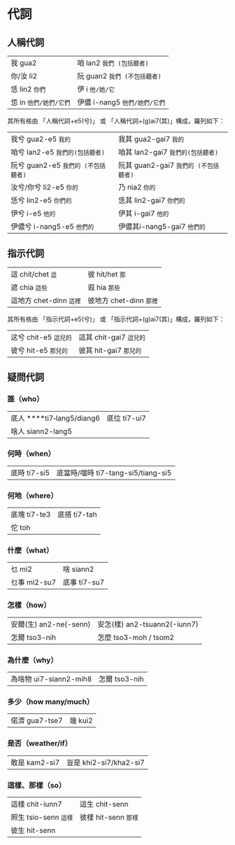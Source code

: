 # 代詞

## 人稱代詞

|  |  |
| :--- | :--- |
| 我 gua2 | 咱 lan2 `我們 (包括聽者)` |
| 你/汝 li2 | 阮 guan2 `我們 (不包括聽者)` |
| 恁 lin2 `你們` | 伊 i `他/她/它` |
| 怹 in `他們/她們/它們` | 伊儂 i-nang5 `他們/她們/它們` |

其所有格由 「人稱代詞+e5\(兮\)」 或 「人稱代詞+\(g\)ai7\(其\)」構成，羅列如下：

|  |  |
| :--- | :--- |
| 我兮 gua2-e5 `我的` | 我其 gua2-gai7 `我的` |
| 咱兮 lan2-e5 `我們的(包括聽者)` | 咱其 lan2-gai7 `我們的(包括聽者)` |
| 阮兮 guan2-e5  `我們的 (不包括聽者)` | 阮其 guan2-gai7 `我們的 (不包括聽者)` |
| 汝兮/你兮 li2-e5 `你的` | 乃 nia2 `你的` |
| 恁兮 lin2-e5 `你們的` | 恁其 lin2-gai7 `你們的` |
| 伊兮 i-e5 `他的` | 伊其 i-gai7 `他的` |
| 伊儂兮 i-nang5-e5 `他們的` | 伊儂其i-nang5-gai7 `他們的` |

## 指示代詞

|  |  |
| :--- | :--- |
| 這 chit/chet `這` | 彼 hit/het `那` |
| 遮 chia `這些` | 遐 hia `那些` |
| 這地方 chet-dinn `這裡` | 彼地方 chet-dinn `那裡` |

其所有格由 「指示代詞+e5\(兮\)」 或 「指示代詞+\(g\)ai7\(其\)」構成，羅列如下：

|  |  |
| :--- | :--- |
| 这兮 chit-e5 `這兒的` | 這其 chit-gai7 `這兒的` |
| 彼兮 hit-e5 `那兒的` | 彼其 hit-gai7 `那兒的` |

## **疑問代詞**

### **誰（who）**

|  |  |
| :--- | :--- |
| 底人 ****ti7‑lang5/diang6 | 底位 ti7-ui7 |
| 啥人 siann2-lang5 |  |

### **何時（when）**

|  |  |
| :--- | :--- |
| 底時 ti7-si5 | 底當時/噹時 ti7-tang-si5/tiang-si5 |

### **何地（where）**

|  |  |
| :--- | :--- |
| 底塊 ti7-te3 | 底搭 ti7-tah |
| 佗 toh |  |

### **什麼（what）**

|  |  |
| :--- | :--- |
| 乜 mi2 | 啥 siann2 |
| 乜事 mi2-su7 | 底事 ti7-su7 |

### **怎樣（how）**

|  |  |
| :--- | :--- |
| 安爾\(生\) an2-ne\(-senn\) | 安怎\(樣\) an2-tsuann2\(-iunn7\) |
| 怎爾 tso3-nih | 怎麼 tso3-moh / tsom2 |

### **為什麼（why）**

|  |  |
| :--- | :--- |
| 為啥物 ui7-siann2-mih8 | 怎爾 tso3-nih |

### **多少（how many/much）**

|  |  |
| :--- | :--- |
| 偌濟 gua7-tse7 | 幾 kui2 |

### **是否（weather/if）**

|  |  |
| :--- | :--- |
| 敢是 kam2-si7 | 豈是 khi2-si7/kha2-si7 |

### **這樣、那樣（so）**

|  |  |
| :--- | :--- |
| 這樣 chit-iunn7 | 這生 chit-senn |
| 照生 tsio-senn `這樣` | 彼樣 hit-senn `那樣` |
| 彼生 hit-senn |  |

